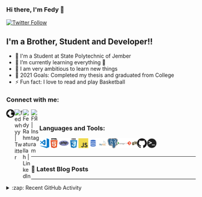 ### Hi there, I'm Fedy 👋

[![Twitter Follow](https://img.shields.io/twitter/follow/OscarRidwan?color=1DA1F2&logo=twitter&style=for-the-badge)](https://twitter.com/intent/follow?original_referer=https%3A%2F%2Fgithub.com%2Ffedwhyy&screen_name=fedwhyy)

## I'm a Brother, Student and Developer!!

- 🔭 I'm a Student at State Polytechnic of Jember
- 🌱 I’m currently learning everything 🤣
- 👯  I am very ambitious to learn new things
- 🥅 2021 Goals: Completed my thesis and graduated from College
- ⚡ Fun fact: I love to read and play Basketball

### Connect with me:

[<img align="left" alt="fedyr | Shutterstock" width="22px" src="https://raw.githubusercontent.com/iconic/open-iconic/master/svg/globe.svg" />][shutterstock]
[<img align="left" alt="fedwhyy | Twitter" width="22px" src="https://cdn.jsdelivr.net/npm/simple-icons@v3/icons/twitter.svg" />][twitter]
[<img align="left" alt="Fedy Rahmatullah | LinkedIn" width="22px" src="https://cdn.jsdelivr.net/npm/simple-icons@v3/icons/linkedin.svg" />][linkedin]
[<img align="left" alt="FЯ | Instagram" width="22px" src="https://cdn.jsdelivr.net/npm/simple-icons@v3/icons/instagram.svg" />][instagram]

<br />

### Languages and Tools:

<img align="left" alt="Visual Studio Code" width="26px" src="https://raw.githubusercontent.com/github/explore/80688e429a7d4ef2fca1e82350fe8e3517d3494d/topics/visual-studio-code/visual-studio-code.png" />
<img align="left" alt="HTML5" width="26px" src="https://raw.githubusercontent.com/github/explore/80688e429a7d4ef2fca1e82350fe8e3517d3494d/topics/html/html.png" />
<img align="left" alt="PHP" width="26px" src="https://raw.githubusercontent.com/github/explore/80688e429a7d4ef2fca1e82350fe8e3517d3494d/topics/php/php.png" />
<img align="left" alt="CSS3" width="26px" src="https://raw.githubusercontent.com/github/explore/80688e429a7d4ef2fca1e82350fe8e3517d3494d/topics/css/css.png" />
<img align="left" alt="JavaScript" width="26px" src="https://raw.githubusercontent.com/github/explore/80688e429a7d4ef2fca1e82350fe8e3517d3494d/topics/javascript/javascript.png" />
<img align="left" alt="SQL" width="26px" src="https://raw.githubusercontent.com/github/explore/80688e429a7d4ef2fca1e82350fe8e3517d3494d/topics/sql/sql.png" />
<img align="left" alt="MySQL" width="26px" src="https://raw.githubusercontent.com/github/explore/80688e429a7d4ef2fca1e82350fe8e3517d3494d/topics/mysql/mysql.png" />
<img align="left" alt="MySQL" width="26px" src="https://raw.githubusercontent.com/github/explore/80688e429a7d4ef2fca1e82350fe8e3517d3494d/topics/postgresql/postgresql.png" />
<img align="left" alt="MongoDB" width="26px" src="https://raw.githubusercontent.com/github/explore/80688e429a7d4ef2fca1e82350fe8e3517d3494d/topics/mongodb/mongodb.png" />
<img align="left" alt="Git" width="26px" src="https://raw.githubusercontent.com/github/explore/80688e429a7d4ef2fca1e82350fe8e3517d3494d/topics/git/git.png" />
<img align="left" alt="GitHub" width="26px" src="https://raw.githubusercontent.com/github/explore/78df643247d429f6cc873026c0622819ad797942/topics/github/github.png" />
<img align="left" alt="Terminal" width="26px" src="https://raw.githubusercontent.com/github/explore/80688e429a7d4ef2fca1e82350fe8e3517d3494d/topics/terminal/terminal.png" />

<br />
<br />

---

### 📕 Latest Blog Posts

<!-- BLOG-POST-LIST:START -->
<!-- BLOG-POST-LIST:END -->

---

<details>
  <summary>:zap: Recent GitHub Activity</summary>
  
<!--START_SECTION:activity-->
<!--END_SECTION:activity-->

</details>

[shutterstock]: http://shutterstock.com/g/fedyr
[twitter]: https://twitter.com/fedwhyy
[youtube]: https://youtube.com/Fedy
[instagram]: https://instagram.com/fedyr_
[linkedin]: https://linkedin.com/in/fedyrahmatullah
